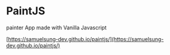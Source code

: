 # PaintJS

painter App made with Vanilla Javascript

[https://samuelsung-dev.github.io/paintjs/](https://samuelsung-dev.github.io/paintjs/)
